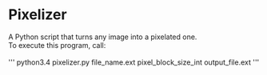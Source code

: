 # Pixelizer
A Python script that turns any image into a pixelated one.
<br>
To execute this program, call:
<br><br>
'''
python3.4 pixelizer.py file_name.ext pixel_block_size_int output_file.ext
'''